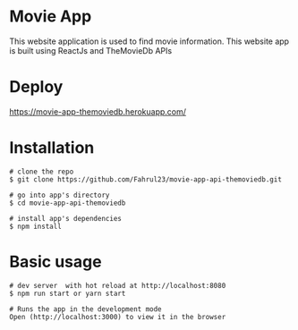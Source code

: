 # Movie App 

This website application is used to find movie information.
This website app is built using ReactJs and TheMovieDb APIs

# Deploy

https://movie-app-themoviedb.herokuapp.com/


# Installation

```
# clone the repo
$ git clone https://github.com/Fahrul23/movie-app-api-themoviedb.git

# go into app's directory
$ cd movie-app-api-themoviedb

# install app's dependencies
$ npm install

```

# Basic usage

```
# dev server  with hot reload at http://localhost:8080
$ npm run start or yarn start

# Runs the app in the development mode
Open (http://localhost:3000) to view it in the browser

```
